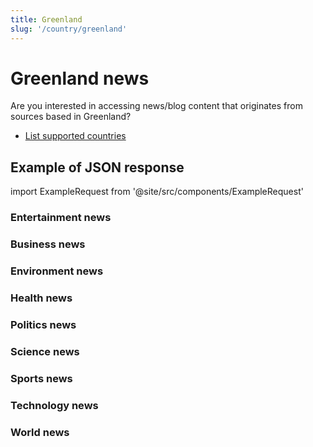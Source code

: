 ```yaml
---
title: Greenland
slug: '/country/greenland'
---
```


# Greenland news

Are you interested in accessing news/blog content that originates from sources based in Greenland?

- [List supported countries](/get-articles/countries)

## Example of JSON response

import ExampleRequest from '@site/src/components/ExampleRequest'

### Entertainment news
<ExampleRequest url="https://apitube.io/v1/news/articles?limit=2&category=news/Arts_and_Entertainment&language=gl"></ExampleRequest>

### Business news
<ExampleRequest url="https://apitube.io/v1/news/articles?limit=2&category=news/Business&language=gl"></ExampleRequest>

### Environment news
<ExampleRequest url="https://apitube.io/v1/news/articles?limit=2&category=news/Environment&language=gl"></ExampleRequest>

### Health news
<ExampleRequest url="https://apitube.io/v1/news/articles?limit=2&category=news/Health&language=gl"></ExampleRequest>

### Politics news
<ExampleRequest url="https://apitube.io/v1/news/articles?limit=2&category=news/Politics&language=gl"></ExampleRequest>

### Science news
<ExampleRequest url="https://apitube.io/v1/news/articles?limit=2&category=news/Science&language=gl"></ExampleRequest>

### Sports news
<ExampleRequest url="https://apitube.io/v1/news/articles?limit=2&category=news/Sports&language=gl"></ExampleRequest>

### Technology news
<ExampleRequest url="https://apitube.io/v1/news/articles?limit=2&category=news/Technology&language=gl"></ExampleRequest>

### World news
<ExampleRequest url="https://apitube.io/v1/news/articles?limit=2&category=news/World&language=gl"></ExampleRequest>
